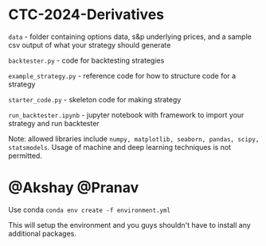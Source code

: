 # CTC-2024-Derivatives

`data` - folder containing options data, s&p underlying prices, and a sample csv output of what your strategy should generate

`backtester.py` - code for backtesting strategies

`example_strategy.py` - reference code for how to structure code for a strategy

`starter_code.py` - skeleton code for making strategy

`run_backtester.ipynb` - jupyter notebook with framework to import your strategy and run backtester

Note: allowed libraries include `numpy, matplotlib, seaborn, pandas, scipy, statsmodels`. Usage of machine and deep learning techniques is not permitted.

# @Akshay @Pranav

Use conda `conda env create -f environment.yml`

This will setup the environment and you guys shouldn't have to install any additional packages.